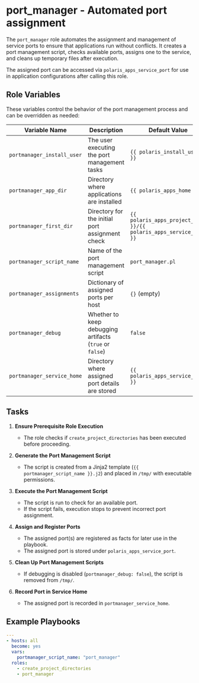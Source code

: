 # port_manager - Automated port assignment

The `port_manager` role automates the assignment and management of service ports to ensure that applications run without conflicts. It creates a port management script, checks available ports, assigns one to the service, and cleans up temporary files after execution.

The assigned port can be accessed via `polaris_apps_service_port` for use in application configurations after calling this role.

## **Role Variables**

These variables control the behavior of the port management process and can be overridden as needed:

| Variable Name                  | Description                                                | Default Value                                    |
|--------------------------------|------------------------------------------------------------|--------------------------------------------------|
| `portmanager_install_user`     | The user executing the port management tasks               | `{{ polaris_install_user }}`                     |
| `portmanager_app_dir`          | Directory where applications are installed                 | `{{ polaris_apps_home }}`                        |
| `portmanager_first_dir`        | Directory for the initial port assignment check            | `{{ polaris_apps_project_name }}/{{ polaris_apps_service_name }}` |
| `portmanager_script_name`      | Name of the port management script                        | `port_manager.pl`                                |
| `portmanager_assignments`      | Dictionary of assigned ports per host                      | `{}` (empty)                                     |
| `portmanager_debug`            | Whether to keep debugging artifacts (`true` or `false`)    | `false`                                          |
| `portmanager_service_home`     | Directory where assigned port details are stored           | `{{ polaris_apps_service_home }}`                |



## Tasks

1. **Ensure Prerequisite Role Execution**
   - The role checks if `create_project_directories` has been executed before proceeding.

2. **Generate the Port Management Script**
   - The script is created from a Jinja2 template (`{{ portmanager_script_name }}.j2`) and placed in `/tmp/` with executable permissions.

3. **Execute the Port Management Script**
   - The script is run to check for an available port.
   - If the script fails, execution stops to prevent incorrect port assignment.

4. **Assign and Register Ports**
   - The assigned port(s) are registered as facts for later use in the playbook.
   - The assigned port is stored under `polaris_apps_service_port`.

5. **Clean Up Port Management Scripts**
   - If debugging is disabled (`portmanager_debug: false`), the script is removed from `/tmp/`.

6. **Record Port in Service Home**
   - The assigned port is recorded in `portmanager_service_home`.


## Example Playbooks

```yaml
---
- hosts: all
  become: yes
  vars:
    portmanager_script_name: "port_manager"
  roles:
    - create_project_directories
    - port_manager
```
